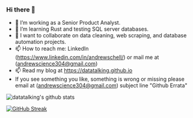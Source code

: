 ### Hi there 👋

- 🔭 I’m working as a Senior Product Analyst.
- 🌱 I’m learning Rust and testing SQL server databases.
- 👯 I want to collaborate on data cleaning, web scraping, and database automation projects.
- 📫 How to reach me: LinkedIn (https://www.linkedin.com/in/andrewschell/) or mail me at (andrewscience304@gmail.com)
- 📫 Read my blog at https://datatalking.github.io
- If you see something you like, something is wrong or missing please email at (andrewscience304@gmail.com) subject line "Github Errata"

![datatalking's github stats](https://github-readme-stats.vercel.app/api?username=datatalking&show_icons=true&theme=radical&count_private=true&show_icons=true)

[![GitHub Streak](https://github-readme-streak-stats.herokuapp.com?user=datatalking&theme=radical&=true&date_format=M%20j%5B%2C%20Y%5D)](https://git.io/streak-stats)


